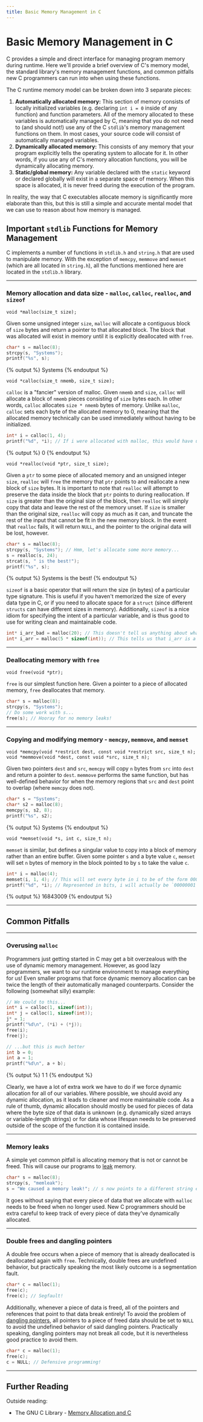 ```yaml
---
title: Basic Memory Management in C
---
```


<link rel="stylesheet" href="https://cdnjs.cloudflare.com/ajax/libs/prism-themes/1.9.0/prism-a11y-dark.min.css" integrity="sha512-bd1K4DEquIavX49RSZHIE0Ye6RFOVlGLhtGow9KDbLYqOd/ufhshkP0GoJoVR1jqj7FmOffvVIKuq1tcXlN9ZA==" crossorigin="anonymous" referrerpolicy="no-referrer" /> 

# Basic Memory Management in C

C provides a simple and direct interface for managing program memory during runtime. Here we'll provide a brief overview of C's memory model, the standard library's memory management functions, and common pitfalls new C programmers can run into when using these functions.

The C runtime memory model can be broken down into 3 separate pieces:
1. **Automatically allocated memory:** This section of memory consists of locally initialized variables (e.g. declaring `int i = 0` inside of any function) and function parameters. All of the memory allocated to these variables is automatically managed by C, meaning that you do not need to (and should not!) use any of the C `stdlib`'s memory management functions on them. In most cases, your source code will consist of automatically managed variables. 
2. **Dynamically allocated memory:** This consists of any memory that your program explicitly tells the operating system to allocate for it. In other words, if you use any of C's memory allocation functions, you will be dynamically allocating memory.
3. **Static/global memory:** Any variable declared with the `static` keyword or declared globally will exist in a separate space of memory. When this space is allocated, it is never freed during the execution of the program. 

In reality, the way that C executables allocate memory is significantly more elaborate than this, but this is still a simple and accurate mental model that we can use to reason about how memory is managed.

## Important `stdlib` Functions for Memory Management

C implements a number of functions in `stdlib.h` and `string.h` that are used to manipulate memory. With the exception of `memcpy`, `memmove` and `memset` (which are all located in `string.h`), all the functions mentioned here are located in the `stdlib.h` library.

<hr class="solid">

### Memory allocation and data size - `malloc`, `calloc`, `realloc`, and `sizeof`

```
void *malloc(size_t size);
```

Given some unsigned integer `size`, `malloc` will allocate a contiguous block of `size` bytes and return a pointer to that allocated block. The block that was allocated will exist in memory until it is explicitly deallocated with `free`.

```c
char* s = malloc(8);
strcpy(s, "Systems");
printf("%s", s);
```
{% output %}
Systems
{% endoutput %}

```
void *calloc(size_t nmemb, size_t size);
```

`calloc` is a "fancier" version of malloc. Given `nmemb` and `size`, `calloc` will allocate a block of `nmemb` pieces consisting of `size` bytes each. In other words, `calloc` allocates `size * nmemb` bytes of memory. Unlike `malloc`, `calloc` sets each byte of the allocated memory to 0, meaning that the allocated memory technically can be used immediately without having to be initialized.

```c
int* i = calloc(1, 4);
printf("%d", *i); // If i were allocated with malloc, this would have undefined behavior!
```
{% output %}
0
{% endoutput %}

```
void *realloc(void *ptr, size_t size);
```

Given a `ptr` to some piece of allocated memory and an unsigned integer `size`, `realloc` will `free` the memory that `ptr` points to and reallocate a new block of `size` bytes. It is important to note that `realloc` will attempt to preserve the data inside the block that `ptr` points to during reallocation. If `size` is greater than the original size of the block, then `realloc` will simply copy that data and leave the rest of the memory unset. If `size` is smaller than the original size, `realloc` will copy as much as it can, and truncate the rest of the input that cannot be fit in the new memory block. In the event that `realloc` fails, it will return `NULL`, and the pointer to the original data will be lost, however.

```c
char* s = malloc(8);
strcpy(s, "Systems"); // Hmm, let's allocate some more memory...
s = realloc(s, 24);
strcat(s, " is the best!");
printf("%s", s);
```
{% output %}
Systems is the best!
{% endoutput %}

`sizeof` is a basic operator that will return the size (in bytes) of a particular type signature. This is useful if you haven't memorized the size of every data type in C, or if you need to allocate space for a `struct` (since different `structs` can have different sizes in memory). Additionally, `sizeof` is a nice idiom for specifying the intent of a particular variable, and is thus good to use for writing clean and maintainable code.

```c
int* i_arr_bad = malloc(20); // This doesn't tell us anything about what this variable actually is!
int* i_arr = malloc(5 * sizeof(int)); // This tells us that i_arr is a buffer holding 5 ints!
```

<hr class="solid">

### Deallocating memory with `free`

```
void free(void *ptr);
```

`free` is our simplest function here. Given a pointer to a piece of allocated memory, `free` deallocates that memory.

```c
char* s = malloc(8);
strcpy(s, "Systems");
// Do some work with s...
free(s); // Hooray for no memory leaks!
```

<hr class="solid">

### Copying and modifying memory - `memcpy`, `memmove`, and `memset`

```
void *memcpy(void *restrict dest, const void *restrict src, size_t n);
void *memmove(void *dest, const void *src, size_t n);
```

Given two pointers `dest` and `src`, `memcpy` will copy `n` bytes from `src` into `dest` and return a pointer to `dest`. `memmove` performs the same function, but has well-defined behavior for when the memory regions that `src` and `dest` point to overlap (where `memcpy` does not).

```c
char* s = "Systems";
char* s2 = malloc(8);
memcpy(s, s2, 8);
printf("%s", s2);
```
{% output %}
Systems
{% endoutput %}

```
void *memset(void *s, int c, size_t n);
```

`memset` is similar, but defines a singular value to copy into a block of memory rather than an entire buffer. Given some pointer `s` and a byte value `c`, `memset` will set `n` bytes of memory in the block pointed to by `s` to take the value `c`.

```c
int* i = malloc(4);
memset(i, 1, 4); // This will set every byte in i to be of the form 00000001.
printf("%d", *i); // Represented in bits, i will actually be `00000001 00000001 00000001 00000001`
```
{% output %}
16843009
{% endoutput %}

<hr class="solid"> 

## Common Pitfalls

<hr class="solid"> 

### Overusing `malloc`

Programmers just getting started in C may get a bit overzealous with the use of dynamic memory management. However, as good lazy programmers, we want to our runtime environment to manage everything for us! Even smaller programs that force dynamic memory allocation can be twice the length of their automatically managed counterparts. Consider the following (somewhat silly) example:

```c
// We could to this...
int* i = calloc(1, sizeof(int));
int* j = calloc(1, sizeof(int));
j* = 1;
printf("%d\n", (*i) + (*j));
free(i);
free(j);

// ...but this is much better
int b = 0;
int a = 1;
printf("%d\n", a + b);
```
{% output %}
1
1
{% endoutput %}

Clearly, we have a lot of extra work we have to do if we force dynamic allocation for all of our variables. Where possible, we should avoid any dynamic allocation, as it leads to cleaner and more maintainable code. As a rule of thumb, dynamic allocation should mostly be used for pieces of data where the byte size of that data is unknown (e.g. dynamically sized arrays or variable-length strings) or for data whose lifespan needs to be preserved outside of the scope of the function it is contained inside.

<hr class="solid"> 

### Memory leaks

A simple yet common pitfall is allocating memory that is not or cannot be freed. This will cause our programs to [leak](https://en.wikipedia.org/wiki/Memory_leak) memory. 

```c
char* s = malloc(8);
strcpy(s, "memleak");
s = "We caused a memory leak!"; // s now points to a different string entirely, and the pointer to "memleak" can't be recovered to free it
```

It goes without saying that every piece of data that we allocate with `malloc` needs to be freed when no longer used. New C programmers should be extra careful to keep track of every piece of data they've dynamically allocated.

<hr class="solid">

### Double frees and dangling pointers 

A double free occurs when a piece of memory that is already deallocated is deallocated again with `free`. Technically, double frees are undefined behavior, but practically speaking the most likely outcome is a segmentation fault.

```c
char* c = malloc(1);
free(c);
free(c); // Segfault!
```

Additionally, whenever a piece of data is freed, all of the pointers and references that point to that data break entirely! To avoid the problem of [dangling pointers](https://en.wikipedia.org/wiki/Dangling_pointer), all pointers to a piece of freed data should be set to `NULL` to avoid the undefined behavior of said dangling pointers. Practically speaking, dangling pointers may not break all code, but it is nevertheless good practice to avoid them.

```c
char* c = malloc(1);
free(c);
c = NULL; // Defensive programming!
```

<hr class="solid">

## Further Reading

Outside reading:
- The GNU C Library - [Memory Allocation and C](https://www.gnu.org/software/libc/manual/html_node/Memory-Allocation-and-C.html)
